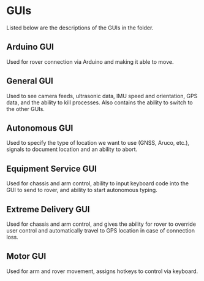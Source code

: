 # GUIs

Listed below are the descriptions of the GUIs in the folder.

## Arduino GUI

Used for rover connection via Arduino and making it able to move.

## General GUI

Used to see camera feeds, ultrasonic data, IMU speed and orientation, GPS data, and the ability to kill processes. Also contains the ability to switch to the other GUIs.

## Autonomous GUI

Used to specify the type of location we want to use (GNSS, Aruco, etc.), signals to document location and an ability to abort.

## Equipment Service GUI

Used for chassis and arm control, ability to input keyboard code into the GUI to send to rover, and ability to start autonomous typing.

## Extreme Delivery GUI

Used for chassis and arm control, and gives the ability for rover to override user control and automatically travel to GPS location in case of connection loss.

## Motor GUI

Used for arm and rover movement, assigns hotkeys to control via keyboard.